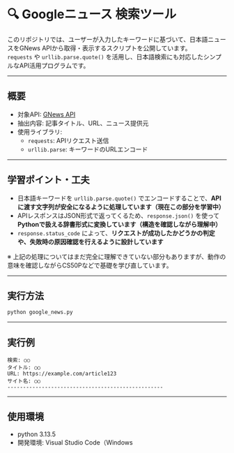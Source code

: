 # 🔍 Googleニュース 検索ツール

このリポジトリでは、ユーザーが入力したキーワードに基づいて、日本語ニュースをGNews APIから取得・表示するスクリプトを公開しています。  
`requests` や `urllib.parse.quote()` を活用し、日本語検索にも対応したシンプルなAPI活用プログラムです。

---

## 概要

- 対象API: [GNews API](https://gnews.io/)
- 抽出内容: 記事タイトル、URL、ニュース提供元
- 使用ライブラリ:
  - `requests`: APIリクエスト送信
  - `urllib.parse`: キーワードのURLエンコード

---

## 学習ポイント・工夫

- 日本語キーワードを `urllib.parse.quote()` でエンコードすることで、**APIに渡す文字列が安全になるように処理しています（現在この部分を学習中）**
- APIレスポンスはJSON形式で返ってくるため、`response.json()` を使って**Pythonで扱える辞書形式に変換しています（構造を確認しながら理解中）**
- `response.status_code` によって、**リクエストが成功したかどうかの判定や、失敗時の原因確認を行えるように設計しています**

※ 上記の処理についてはまだ完全に理解できていない部分もありますが、動作の意味を確認しながらCS50Pなどで基礎を学び直しています。

---

## 実行方法

```bash
python google_news.py
```

---

## 実行例

```
検索: ○○
タイトル: ○○
URL: https://example.com/article123
サイト名: ○○
--------------------------------------------------
```

---

## 使用環境

- python 3.13.5
- 開発環境: Visual Studio Code（Windows
